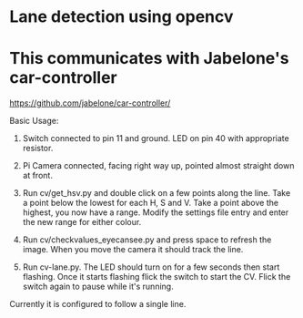 # Lane detection using opencv

# This communicates with Jabelone's car-controller
https://github.com/jabelone/car-controller/

Basic Usage:

1) Switch connected to pin 11 and ground.  LED on pin 40 with appropriate resistor.

2) Pi Camera connected, facing right way up, pointed almost straight down at front.

3) Run cv/get_hsv.py and double click on a few points along the line.  Take a point below the lowest for each H, S and V.  Take a point above the highest, you now have a range.  Modify the settings file entry and enter the new range for either colour.

4) Run cv/checkvalues_eyecansee.py and press space to refresh the image.  When you move the camera it should track the line.

5) Run cv-lane.py.  The LED should turn on for a few seconds then start flashing.  Once it starts flashing flick the switch to start the CV.  Flick the switch again to pause while it's running.

Currently it is configured to follow a single line.
